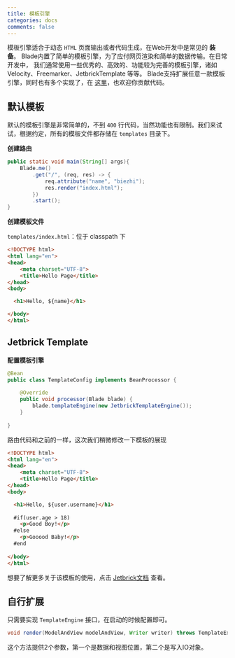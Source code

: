 ```yaml
---
title: 模板引擎
categories: docs
comments: false
---
```



模板引擎适合于动态 `HTML` 页面输出或者代码生成，在Web开发中是常见的 **装备**。
Blade内置了简单的模板引擎，为了应付网页渲染和简单的数据传输。在日常开发中，
我们通常使用一些优秀的、高效的、功能较为完善的模板引擎，诸如 Velocity、Freemarker、JetbrickTemplate 等等。
Blade支持扩展任意一款模板引擎，同时也有多个实现了，在 [这里](https://github.com/lets-blade/blade-template-engines)，也欢迎你贡献代码。

## 默认模板

默认的模板引擎是非常简单的，不到 `400` 行代码，当然功能也有限制。我们来试试，根据约定，所有的模板文件都存储在 `templates` 目录下。

**创建路由**

```java
public static void main(String[] args){
    Blade.me()
        .get("/", (req, res) -> {
            req.attribute("name", "biezhi");
            res.render("index.html");
        })
        .start();
}
```

**创建模板文件**

`templates/index.html`：位于 classpath 下 

```html
<!DOCTYPE html>
<html lang="en">
<head>
    <meta charset="UTF-8">
    <title>Hello Page</title>
</head>
<body>

  <h1>Hello, ${name}</h1>

</body>
</html>
```

## Jetbrick Template

**配置模板引擎**

```java
@Bean
public class TemplateConfig implements BeanProcessor {
    
    @Override
    public void processor(Blade blade) {
        blade.templateEngine(new JetbrickTemplateEngine());
    }
    
}
```

路由代码和之前的一样，这次我们稍微修改一下模板的展现

```html
<!DOCTYPE html>
<html lang="en">
<head>
    <meta charset="UTF-8">
    <title>Hello Page</title>
</head>
<body>

  <h1>Hello, ${user.username}</h1>
  
  #if(user.age > 18)
    <p>Good Boy!</p>
  #else
    <p>Gooood Baby!</p>
  #end
  
</body>
</html>
```

想要了解更多关于该模板的使用，点击 [Jetbrick文档](http://subchen.github.io/jetbrick-template/2x/syntax-expression.html) 查看。

## 自行扩展

只需要实现 `TemplateEngine` 接口，在启动的时候配置即可。

```java
void render(ModelAndView modelAndView, Writer writer) throws TemplateException;
```

这个方法提供2个参数，第一个是数据和视图位置，第二个是写入IO对象。